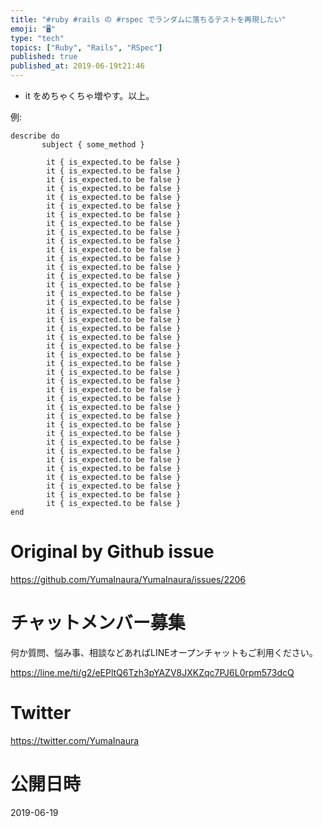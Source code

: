 ```yaml
---
title: "#ruby #rails の #rspec でランダムに落ちるテストを再現したい"
emoji: "🖥"
type: "tech"
topics: ["Ruby", "Rails", "RSpec"]
published: true
published_at: 2019-06-19t21:46
---
```


- it をめちゃくちゃ増やす。以上。

例:

```
describe do
       subject { some_method } 

        it { is_expected.to be false }
        it { is_expected.to be false }
        it { is_expected.to be false }
        it { is_expected.to be false }
        it { is_expected.to be false }
        it { is_expected.to be false }
        it { is_expected.to be false }
        it { is_expected.to be false }
        it { is_expected.to be false }
        it { is_expected.to be false }
        it { is_expected.to be false }
        it { is_expected.to be false }
        it { is_expected.to be false }
        it { is_expected.to be false }
        it { is_expected.to be false }
        it { is_expected.to be false }
        it { is_expected.to be false }
        it { is_expected.to be false }
        it { is_expected.to be false }
        it { is_expected.to be false }
        it { is_expected.to be false }
        it { is_expected.to be false }
        it { is_expected.to be false }
        it { is_expected.to be false }
        it { is_expected.to be false }
        it { is_expected.to be false }
        it { is_expected.to be false }
        it { is_expected.to be false }
        it { is_expected.to be false }
        it { is_expected.to be false }
        it { is_expected.to be false }
        it { is_expected.to be false }
        it { is_expected.to be false }
        it { is_expected.to be false }
        it { is_expected.to be false }
        it { is_expected.to be false }
        it { is_expected.to be false }
        it { is_expected.to be false }
        it { is_expected.to be false }
        it { is_expected.to be false }
end

```

# Original by Github issue

https://github.com/YumaInaura/YumaInaura/issues/2206








<!-- Update From Qiita API -->

# チャットメンバー募集


何か質問、悩み事、相談などあればLINEオープンチャットもご利用ください。

https://line.me/ti/g2/eEPltQ6Tzh3pYAZV8JXKZqc7PJ6L0rpm573dcQ





# Twitter


https://twitter.com/YumaInaura


<!-- Update From Qiita API -->



# 公開日時

2019-06-19
